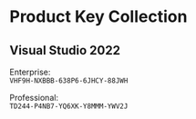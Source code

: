 
# Product Key Collection

## Visual Studio 2022
Enterprise:  
```VHF9H-NXBBB-638P6-6JHCY-88JWH```

Professional:  
`TD244-P4NB7-YQ6XK-Y8MMM-YWV2J`
